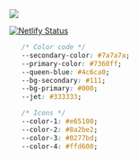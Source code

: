 <img align="center" src="https://user-images.githubusercontent.com/62628408/126922732-83d7b298-8c4c-490c-adbb-5b9a3b030576.png">

   
[![Netlify Status](https://api.netlify.com/api/v1/badges/107d7648-dd15-45d9-9637-2d13681b5f2c/deploy-status)](https://app.netlify.com/sites/victoreke/deploys)
</p>



```css
   /* Color code */
   --secondary-color: #7a7a7a;
   --primary-color: #7360ff;
   --queen-blue: #4c6ca0;
   --bg-secondary: #111;
   --bg-primary: #000;
   --jet: #333333; 

   /* Icons */
   --color-1: #e65100;
   --color-2: #8a2be2;
   --color-3: #0277bd;
   --color-4: #ffd600;
```
